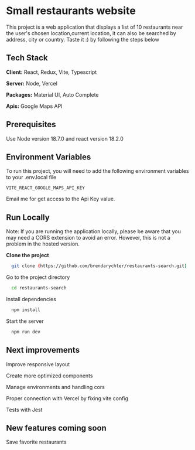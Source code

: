 # Small restaurants website

This project is a web application that displays a list of 10 restaurants near the user's chosen location,current location, it can also be searched by address, city or country. Taste it :) by following the steps below

## Tech Stack

**Client:** React, Redux, Vite, Typescript

**Server:** Node, Vercel

**Packages:** Material UI, Auto Complete

**Apis:** Google Maps API

## Prerequisites

Use Node version 18.7.0 and react version 18.2.0

## Environment Variables

To run this project, you will need to add the following environment variables to your .env.local file

`VITE_REACT_GOOGLE_MAPS_API_KEY`

Email me for get access to the Api Key value.

## Run Locally

Note: If you are running the application locally, please be aware that you may need a CORS extension to avoid an error. However, this is not a problem in the hosted version.

**Clone the project**

```bash
  git clone (https://github.com/brendarychter/restaurants-search.git)
```

Go to the project directory

```bash
  cd restaurants-search
```

Install dependencies

```bash
  npm install
```

Start the server

```bash
  npm run dev
```

## Next improvements

Improve responsive layout

Create more optimized components

Manage environments and handling cors

Proper connection with Vercel by fixing vite config

Tests with Jest

## New features coming soon

Save favorite restaurants
